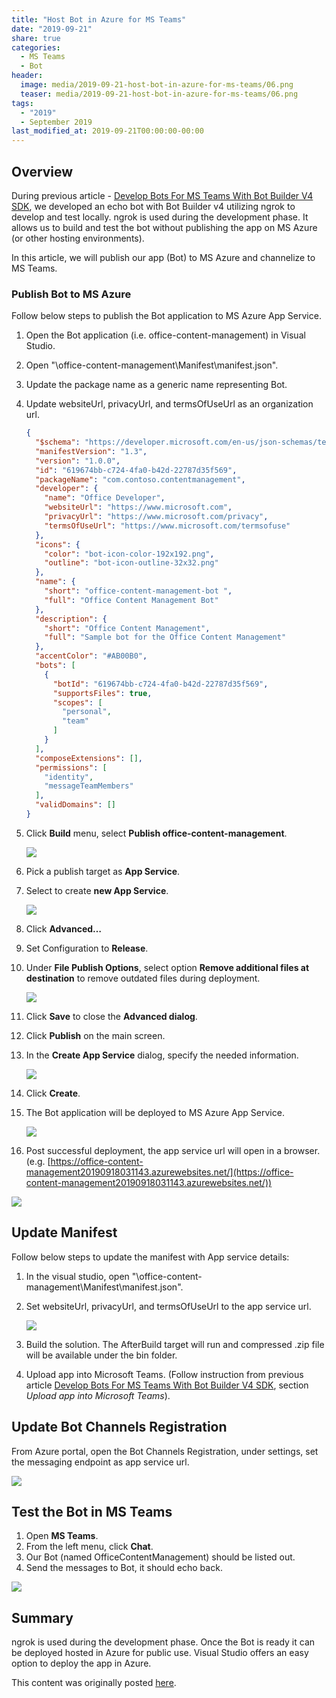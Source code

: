 ```yaml
---
title: "Host Bot in Azure for MS Teams"
date: "2019-09-21"
share: true
categories:
  - MS Teams
  - Bot
header:
  image: media/2019-09-21-host-bot-in-azure-for-ms-teams/06.png
  teaser: media/2019-09-21-host-bot-in-azure-for-ms-teams/06.png
tags:
  - "2019"
  - September 2019
last_modified_at: 2019-09-21T00:00:00-00:00
---
```


## Overview

During previous article - [Develop Bots For MS Teams With Bot Builder V4 SDK](/posts/2019-09-16-develop-bot-for-ms-teams-with-bot-builder-v4-sdk/), we developed an echo bot with Bot Builder v4 utilizing ngrok to develop and test locally. ngrok is used during the development phase. It allows us to build and test the bot without publishing the app on MS Azure (or other hosting environments).

In this article, we will publish our app (Bot) to MS Azure and channelize to MS Teams.


### Publish Bot to MS Azure

Follow below steps to publish the Bot application to MS Azure App Service.

1. Open the Bot application (i.e. office-content-management) in Visual Studio.
2. Open "\office-content-management\Manifest\manifest.json".
3. Update the package name as a generic name representing Bot.
4. Update websiteUrl, privacyUrl, and termsOfUseUrl as an organization url.

    ```json
    {  
      "$schema": "https://developer.microsoft.com/en-us/json-schemas/teams/v1.3/MicrosoftTeams.schema.json",  
      "manifestVersion": "1.3",  
      "version": "1.0.0",  
      "id": "619674bb-c724-4fa0-b42d-22787d35f569",  
      "packageName": "com.contoso.contentmanagement",  
      "developer": {  
        "name": "Office Developer",  
        "websiteUrl": "https://www.microsoft.com",  
        "privacyUrl": "https://www.microsoft.com/privacy",  
        "termsOfUseUrl": "https://www.microsoft.com/termsofuse"  
      },  
      "icons": {  
        "color": "bot-icon-color-192x192.png",  
        "outline": "bot-icon-outline-32x32.png"  
      },  
      "name": {  
        "short": "office-content-management-bot ",  
        "full": "Office Content Management Bot"  
      },  
      "description": {  
        "short": "Office Content Management",  
        "full": "Sample bot for the Office Content Management"  
      },  
      "accentColor": "#AB00B0",  
      "bots": [  
        {  
          "botId": "619674bb-c724-4fa0-b42d-22787d35f569",  
          "supportsFiles": true,  
          "scopes": [  
            "personal",  
            "team"  
          ]  
        }  
      ],  
      "composeExtensions": [],  
      "permissions": [  
        "identity",  
        "messageTeamMembers"  
      ],  
      "validDomains": []  
    }
    ```

5. Click **Build** menu, select **Publish office-content-management**.

    ![](/media/2019-09-21-host-bot-in-azure-for-ms-teams/01.png)

6. Pick a publish target as **App Service**.
7. Select to create **new App Service**.

    ![](/media/2019-09-21-host-bot-in-azure-for-ms-teams/02.png)

8. Click **Advanced…**
9. Set Configuration to **Release**.
10. Under **File Publish Options**, select option **Remove additional files at destination** to remove outdated files during deployment.

    ![](/media/2019-09-21-host-bot-in-azure-for-ms-teams/03.png)

11. Click **Save** to close the **Advanced dialog**.
12. Click **Publish** on the main screen.
13. In the **Create App Service** dialog, specify the needed information.

    ![](/media/2019-09-21-host-bot-in-azure-for-ms-teams/04.png)

14. Click **Create**.
15. The Bot application will be deployed to MS Azure App Service.

    ![](/media/2019-09-21-host-bot-in-azure-for-ms-teams/05.png)

16. Post successful deployment, the app service url will open in a browser. (e.g. [https://office-content-management20190918031143.azurewebsites.net/](https://office-content-management20190918031143.azurewebsites.net/))

![](/media/2019-09-21-host-bot-in-azure-for-ms-teams/06.png)


## Update Manifest

Follow below steps to update the manifest with App service details:

1. In the visual studio, open "\office-content-management\Manifest\manifest.json".
2. Set websiteUrl, privacyUrl, and termsOfUseUrl to the app service url.

    ![](/media/2019-09-21-host-bot-in-azure-for-ms-teams/07.png)

3. Build the solution. The AfterBuild target will run and compressed .zip file will be available under the bin folder.
4. Upload app into Microsoft Teams. (Follow instruction from previous article [Develop Bots For MS Teams With Bot Builder V4 SDK](/posts/2019-09-16-develop-bot-for-ms-teams-with-bot-builder-v4-sdk/), section *Upload app into Microsoft Teams*).


## Update Bot Channels Registration

From Azure portal, open the Bot Channels Registration, under settings, set the messaging endpoint as app service url.

![](/media/2019-09-21-host-bot-in-azure-for-ms-teams/08.png)


## Test the Bot in MS Teams

1. Open **MS Teams**.
2. From the left menu, click **Chat**.
3. Our Bot (named OfficeContentManagement) should be listed out.
4. Send the messages to Bot, it should echo back.

![](/media/2019-09-21-host-bot-in-azure-for-ms-teams/09.png)


## Summary

ngrok is used during the development phase. Once the Bot is ready it can be deployed hosted in Azure for public use. Visual Studio offers an easy option to deploy the app in Azure.

This content was originally posted [here](https://www.c-sharpcorner.com/article/host-ms-teams-bot-in-azure/).
